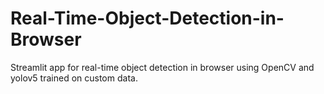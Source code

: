 # Real-Time-Object-Detection-in-Browser
Streamlit app for real-time object detection in browser using OpenCV and yolov5 trained on custom data.

